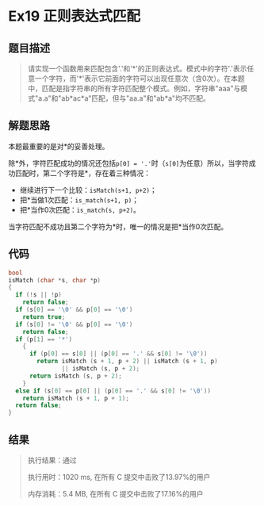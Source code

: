# Ex19 正则表达式匹配

## 题目描述

> 请实现一个函数用来匹配包含'.'和'\*'的正则表达式。模式中的字符'.'表示任意一个字符，而'\*'表示它前面的字符可以出现任意次（含0次）。在本题中，匹配是指字符串的所有字符匹配整个模式。例如，字符串"aaa"与模式"a.a"和"ab\*ac\*a"匹配，但与"aa.a"和"ab\*a"均不匹配。

## 解题思路

本题最重要的是对\*的妥善处理。

除\*外，字符匹配成功的情况还包括`p[0] = '.'`时（`s[0]`为任意）所以，当字符成功匹配时，第二个字符是\*，存在着三种情况：

* 继续进行下一个比较：`isMatch(s+1, p+2)`；
* 把\*当做1次匹配：`is_match(s+1, p)`；
* 把\*当作0次匹配：`is_match(s, p+2)`。

当字符匹配不成功且第二个字符为\*时，唯一的情况是把\*当作0次匹配。

## 代码

```c
bool
isMatch (char *s, char *p)
{
  if (!s || !p)
    return false;
  if (s[0] == '\0' && p[0] == '\0')
    return true;
  if (s[0] != '\0' && p[0] == '\0')
    return false;
  if (p[1] == '*')
    {
      if (p[0] == s[0] || (p[0] == '.' && s[0] != '\0'))
        return isMatch (s + 1, p + 2) || isMatch (s + 1, p)
               || isMatch (s, p + 2);
      return isMatch (s, p + 2);
    }
  else if (s[0] == p[0] || (p[0] == '.' && s[0] != '\0'))
    return isMatch (s + 1, p + 1);
  return false;
}
```



## 结果

> 执行结果：通过
>
> 执行用时：1020 ms, 在所有 C 提交中击败了13.97%的用户
>
> 内存消耗：5.4 MB, 在所有 C 提交中击败了17.16%的用户